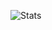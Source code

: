 ![Stats](https://github-readme-stats.vercel.app/api?username=swghosh&count_private=true&show_icons=true)

